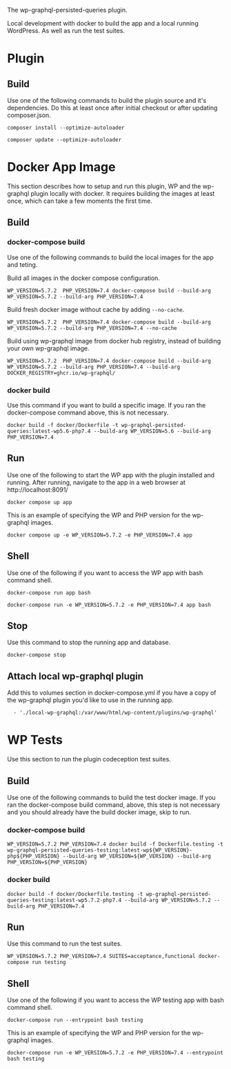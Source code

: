 The wp-graphql-persisted-queries plugin.

Local development with docker to build the app and a local running WordPress. As well as run the test suites.

# Plugin

## Build

Use one of the following commands to build the plugin source and it's dependencies. Do this at least once after initial checkout or after updating composer.json.

    composer install --optimize-autoloader

    composer update --optimize-autoloader

# Docker App Image

This section describes how to setup and run this plugin, WP and the wp-graphql plugin locally with docker.  It requires building the images at least once, which can take a few moments the first time. 

## Build

### docker-compose build

Use one of the following commands to build the local images for the app and teting.

Build all images in the docker compose configuration.

    WP_VERSION=5.7.2  PHP_VERSION=7.4 docker-compose build --build-arg WP_VERSION=5.7.2 --build-arg PHP_VERSION=7.4

Build fresh docker image without cache by adding `--no-cache`.

    WP_VERSION=5.7.2  PHP_VERSION=7.4 docker-compose build --build-arg WP_VERSION=5.7.2 --build-arg PHP_VERSION=7.4 --no-cache

Build using wp-graphql image from docker hub registry, instead of building your own wp-graphql image.

    WP_VERSION=5.7.2  PHP_VERSION=7.4 docker-compose build --build-arg WP_VERSION=5.7.2 --build-arg PHP_VERSION=7.4 --build-arg DOCKER_REGISTRY=ghcr.io/wp-graphql/

### docker build

Use this command if you want to build a specific image. If you ran the docker-compose command above, this is not necessary.

    docker build -f docker/Dockerfile -t wp-graphql-persisted-queries:latest-wp5.6-php7.4 --build-arg WP_VERSION=5.6 --build-arg PHP_VERSION=7.4

## Run

Use one of the following to start the WP app with the plugin installed and running. After running, navigate to the app in a web browser at http://localhost:8091/

    docker compose up app

This is an example of specifying the WP and PHP version for the wp-graphql images.

    docker compose up -e WP_VERSION=5.7.2 -e PHP_VERSION=7.4 app

## Shell

Use one of the following if you want to access the WP app with bash command shell.

    docker-compose run app bash

    docker-compose run -e WP_VERSION=5.7.2 -e PHP_VERSION=7.4 app bash

## Stop

Use this command to stop the running app and database.

    docker-compose stop

## Attach local wp-graphql plugin

Add this to volumes section in docker-compose.yml if you have a copy of the wp-graphql plugin you'd like to use in the running app. 

      - './local-wp-graphql:/var/www/html/wp-content/plugins/wp-graphql'

# WP Tests

Use this section to run the plugin codeception test suites.

## Build

Use one of the following commands to build the test docker image. If you ran the docker-compose build command, above, this step is not necessary and you should already have the build docker image, skip to run.

### docker-compose build

    WP_VERSION=5.7.2 PHP_VERSION=7.4 docker build -f Dockerfile.testing -t wp-graphql-persisted-queries-testing:latest-wp${WP_VERSION}-php${PHP_VERSION} --build-arg WP_VERSION=${WP_VERSION} --build-arg PHP_VERSION=${PHP_VERSION}

### docker build

    docker build -f docker/Dockerfile.testing -t wp-graphql-persisted-queries-testing:latest-wp5.7.2-php7.4 --build-arg WP_VERSION=5.7.2 --build-arg PHP_VERSION=7.4

## Run

Use this command to run the test suites.

    WP_VERSION=5.7.2 PHP_VERSION=7.4 SUITES=acceptance,functional docker-compose run testing

## Shell

Use one of the following if you want to access the WP testing app with bash command shell.

    docker-compose run --entrypoint bash testing

This is an example of specifying the WP and PHP version for the wp-graphql images.

    docker-compose run -e WP_VERSION=5.7.2 -e PHP_VERSION=7.4 --entrypoint bash testing
